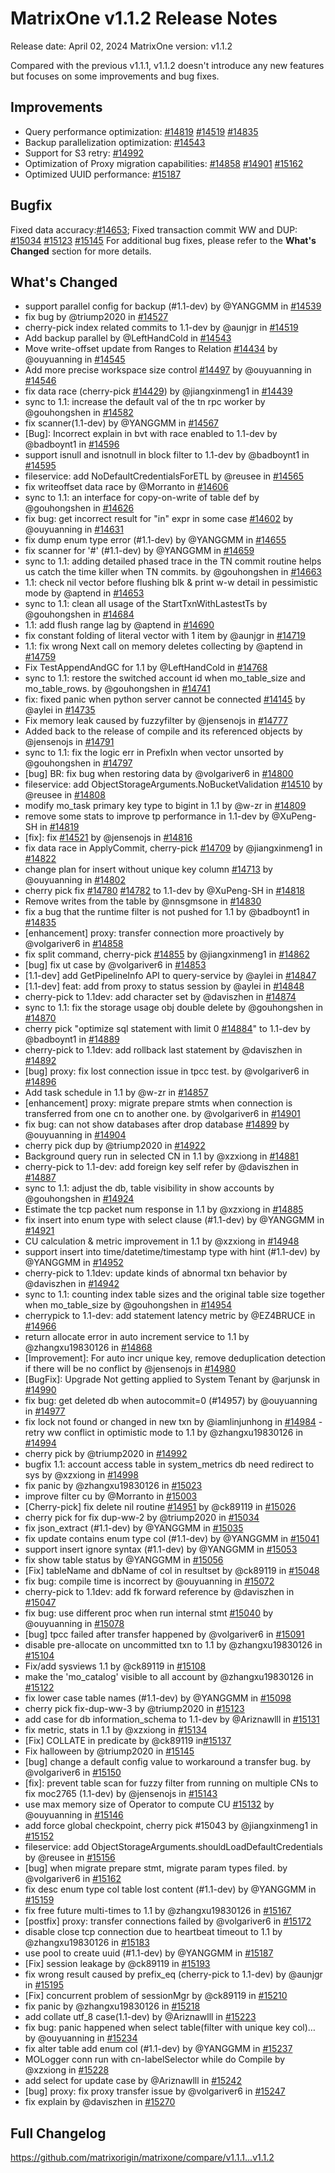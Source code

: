 # **MatrixOne v1.1.2 Release Notes**

Release date: April 02, 2024
MatrixOne version: v1.1.2

Compared with the previous v1.1.1, v1.1.2 doesn't introduce any new features but focuses on some improvements and bug fixes.

## Improvements

- Query performance optimization: [#14819](https://github.com/matrixorigin/matrixone/pull/14819) [#14519](https://github.com/matrixorigin/matrixone/pull/14519) [#14835](https://github.com/matrixorigin/matrixone/pull/14835)
- Backup parallelization optimization: [#14543](https://github.com/matrixorigin/matrixone/pull/14543)
- Support for S3 retry: [#14992](https://github.com/matrixorigin/matrixone/pull/14992)
- Optimization of Proxy migration capabilities: [#14858](https://github.com/matrixorigin/matrixone/pull/14858) [#14901](https://github.com/matrixorigin/matrixone/pull/14901) [#15162](https://github.com/matrixorigin/matrixone/pull/15162)
- Optimized UUID performance: [#15187](https://github.com/matrixorigin/matrixone/pull/15187)

## Bugfix

Fixed data accuracy:[#14653](https://github.com/matrixorigin/matrixone/pull/14653);
Fixed transaction commit WW and DUP: [#15034](https://github.com/matrixorigin/matrixone/pull/15034) [#15123](https://github.com/matrixorigin/matrixone/pull/15123) [#15145](https://github.com/matrixorigin/matrixone/pull/15145)
For additional bug fixes, please refer to the **What's Changed** section for more details.

## What's Changed

- support parallel config for backup (#1.1-dev) by @YANGGMM in [#14539](https://github.com/matrixorigin/matrixone/pull/14539)
- fix bug by @triump2020 in [#14527](https://github.com/matrixorigin/matrixone/pull/14527)
- cherry-pick index related commits to 1.1-dev by @aunjgr in [#14519](https://github.com/matrixorigin/matrixone/pull/14519)
- Add backup parallel by @LeftHandCold in [#14543](https://github.com/matrixorigin/matrixone/pull/14543)
- Move write-offset update from Ranges to Relation [#14434](https://github.com/matrixorigin/matrixone/pull/14434) by @ouyuanning in [#14545](https://github.com/matrixorigin/matrixone/pull/14545)
- Add more precise workspace size control [#14497](https://github.com/matrixorigin/matrixone/pull/14497) by @ouyuanning in [#14546](https://github.com/matrixorigin/matrixone/pull/14546)
- fix data race (cherry-pick [#14429](https://github.com/matrixorigin/matrixone/pull/14429)) by @jiangxinmeng1 in [#14439](https://github.com/matrixorigin/matrixone/pull/14439)
- sync to 1.1: increase the default val of the tn rpc worker by @gouhongshen in [#14582](https://github.com/matrixorigin/matrixone/pull/14582)
- fix scanner(1.1-dev) by @YANGGMM in [#14567](https://github.com/matrixorigin/matrixone/pull/14567)
- [Bug]: Incorrect explain in bvt with race enabled to 1.1-dev by @badboynt1 in [#14596](https://github.com/matrixorigin/matrixone/pull/14596)
- support isnull and isnotnull in block filter to 1.1-dev by @badboynt1 in [#14595](https://github.com/matrixorigin/matrixone/pull/14595)
- fileservice: add NoDefaultCredentialsForETL by @reusee in [#14565](https://github.com/matrixorigin/matrixone/pull/14565)
- fix writeoffset data race by @Morranto in [#14606](https://github.com/matrixorigin/matrixone/pull/14606)
- sync to 1.1: an interface for copy-on-write of table def by @gouhongshen in [#14626](https://github.com/matrixorigin/matrixone/pull/14626)
- fix bug: get incorrect result for "in" expr in some case [#14602](https://github.com/matrixorigin/matrixone/pull/14602) by @ouyuanning in [#14631](https://github.com/matrixorigin/matrixone/pull/14631)
- fix dump enum type error (#1.1-dev) by @YANGGMM in [#14655](https://github.com/matrixorigin/matrixone/pull/14527)
- fix scanner for '#' (#1.1-dev) by @YANGGMM in [#14659](https://github.com/matrixorigin/matrixone/pull/14659)
- sync to 1.1: adding detailed phased trace in the TN commit routine helps us catch the time killer when TN commits. by @gouhongshen in [#14663](https://github.com/matrixorigin/matrixone/pull/14663)
- 1.1: check nil vector before flushing blk & print w-w detail in pessimistic mode by @aptend in [#14653](https://github.com/matrixorigin/matrixone/pull/14653)
- sync to 1.1: clean all usage of the StartTxnWithLastestTs by @gouhongshen in [#14684](https://github.com/matrixorigin/matrixone/pull/14684)
- 1.1: add flush range lag by @aptend in [#14690](https://github.com/matrixorigin/matrixone/pull/14690)
- fix constant folding of literal vector with 1 item by @aunjgr in [#14719](https://github.com/matrixorigin/matrixone/pull/14719)
- 1.1: fix wrong Next call on memory deletes collecting by @aptend in [#14759](https://github.com/matrixorigin/matrixone/pull/14759)
- Fix TestAppendAndGC for 1.1 by @LeftHandCold in [#14768](https://github.com/matrixorigin/matrixone/pull/14768)
- sync to 1.1: restore the switched account id when mo_table_size and mo_table_rows. by @gouhongshen in [#14741](https://github.com/matrixorigin/matrixone/pull/14741)
- fix: fixed panic when python server cannot be connected [#14145](https://github.com/matrixorigin/matrixone/pull/14145) by @aylei in [#14735](https://github.com/matrixorigin/matrixone/pull/14735)
- Fix memory leak caused by fuzzyfilter by @jensenojs in [#14777](https://github.com/matrixorigin/matrixone/pull/14777)
- Added back to the release of compile and its referenced objects by @jensenojs in [#14791](https://github.com/matrixorigin/matrixone/pull/14791)
- sync to 1.1: fix the logic err in PrefixIn when vector unsorted by @gouhongshen in [#14797](https://github.com/matrixorigin/matrixone/pull/14797)
- [bug] BR: fix bug when restoring data by @volgariver6 in [#14800](https://github.com/matrixorigin/matrixone/pull/14800)
- fileservice: add ObjectStorageArguments.NoBucketValidation [#14510](https://github.com/matrixorigin/matrixone/pull/14510) by @reusee in [#14808](https://github.com/matrixorigin/matrixone/pull/14808)
- modify mo_task primary key type to bigint in 1.1 by @w-zr in [#14809](https://github.com/matrixorigin/matrixone/pull/14809)
- remove some stats to improve tp performance in 1.1-dev by @XuPeng-SH in [#14819](https://github.com/matrixorigin/matrixone/pull/14819)
- [fix]: fix [#14521](https://github.com/matrixorigin/matrixone/pull/14521) by @jensenojs in [#14816](https://github.com/matrixorigin/matrixone/pull/14816)
- fix data race in ApplyCommit, cherry-pick [#14709](https://github.com/matrixorigin/matrixone/pull/14709) by @jiangxinmeng1 in [#14822](https://github.com/matrixorigin/matrixone/pull/14822)
- change plan for insert without unique key column [#14713](https://github.com/matrixorigin/matrixone/pull/14713) by @ouyuanning in [#14802](https://github.com/matrixorigin/matrixone/pull/14802)
- cherry pick fix [#14780](https://github.com/matrixorigin/matrixone/pull/14780) [#14782](https://github.com/matrixorigin/matrixone/pull/14782) to 1.1-dev by @XuPeng-SH in [#14818](https://github.com/matrixorigin/matrixone/pull/14818)
- Remove writes from the table by @nnsgmsone in [#14830](https://github.com/matrixorigin/matrixone/pull/14830)
- fix a bug that the runtime filter is not pushed for 1.1 by @badboynt1 in [#14835](https://github.com/matrixorigin/matrixone/pull/14835)
- [enhancement] proxy: transfer connection more proactively by @volgariver6 in [#14858](https://github.com/matrixorigin/matrixone/pull/14858)
- fix split command, cherry-pick [#14855](https://github.com/matrixorigin/matrixone/pull/14855) by @jiangxinmeng1 in [#14862](https://github.com/matrixorigin/matrixone/pull/14862)
- [bug] fix ut case by @volgariver6 in [#14853](https://github.com/matrixorigin/matrixone/pull/14853)
- [1.1-dev] add GetPipelineInfo API to query-service by @aylei in [#14847](https://github.com/matrixorigin/matrixone/pull/14847)
- [1.1-dev] feat: add from proxy to status session by @aylei in [#14848](https://github.com/matrixorigin/matrixone/pull/14848)
- cherry-pick to 1.1dev: add character set by @daviszhen in [#14874](https://github.com/matrixorigin/matrixone/pull/14874)
- sync to 1.1: fix the storage usage obj double delete by @gouhongshen in [#14870](https://github.com/matrixorigin/matrixone/pull/14870)
- cherry pick "optimize sql statement with limit 0 [#14884](https://github.com/matrixorigin/matrixone/pull/14884)" to 1.1-dev by @badboynt1 in [#14889](https://github.com/matrixorigin/matrixone/pull/14889)
- cherry-pick to 1.1dev: add rollback last statement by @daviszhen in [#14892](https://github.com/matrixorigin/matrixone/pull/14892)
- [bug] proxy: fix lost connection issue in tpcc test. by @volgariver6 in [#14896](https://github.com/matrixorigin/matrixone/pull/14896)
- Add task schedule in 1.1 by @w-zr in [#14857](https://github.com/matrixorigin/matrixone/pull/14857)
- [enhancement] proxy: migrate prepare stmts when connection is transferred from one cn to another one. by @volgariver6 in [#14901](https://github.com/matrixorigin/matrixone/pull/14901)
- fix bug: can not show databases after drop database [#14899](https://github.com/matrixorigin/matrixone/pull/14899) by @ouyuanning in [#14904](https://github.com/matrixorigin/matrixone/pull/14904)
- cherry pick dup by @triump2020 in [#14922](https://github.com/matrixorigin/matrixone/pull/14922)
- Background query run in selected CN in 1.1 by @xzxiong in [#14881](https://github.com/matrixorigin/matrixone/pull/14881)
- cherry-pick to 1.1-dev: add foreign key self refer by @daviszhen in [#14887](https://github.com/matrixorigin/matrixone/pull/14887)
- sync to 1.1: adjust the db, table visibility in show accounts by @gouhongshen in [#14924](https://github.com/matrixorigin/matrixone/pull/14924)
- Estimate the tcp packet num response in 1.1 by @xzxiong in [#14885](https://github.com/matrixorigin/matrixone/pull/14885)
- fix insert into enum type with select clause (#1.1-dev) by @YANGGMM in [#14921](https://github.com/matrixorigin/matrixone/pull/14921)
- CU calculation & metric improvement in 1.1 by @xzxiong in [#14948](https://github.com/matrixorigin/matrixone/pull/14948)
- support insert into time/datetime/timestamp type with hint (#1.1-dev) by @YANGGMM in [#14952](https://github.com/matrixorigin/matrixone/pull/14952)
- cherry-pick to 1.1dev: update kinds of abnormal txn behavior by @daviszhen in [#14942](https://github.com/matrixorigin/matrixone/pull/14942)
- sync to 1.1: counting index table sizes and the original table size together when mo_table_size by @gouhongshen in [#14954](https://github.com/matrixorigin/matrixone/pull/14954)
- cherrypick to 1.1-dev: add statement latency metric by @EZ4BRUCE in [#14966](https://github.com/matrixorigin/matrixone/pull/14966)
- return allocate error in auto increment service to 1.1 by @zhangxu19830126 in [#14868](https://github.com/matrixorigin/matrixone/pull/14868)
- [Improvement]: For auto incr unique key, remove deduplication detection if there will be no conflict by @jensenojs in [#14980](https://github.com/matrixorigin/matrixone/pull/14980)
- [BugFix]: Upgrade Not getting applied to System Tenant by @arjunsk in [#14990](https://github.com/matrixorigin/matrixone/pull/14990)
- fix bug: get deleted db when autocommit=0 (#14957) by @ouyuanning in [#14977](https://github.com/matrixorigin/matrixone/pull/14977)
- fix lock not found or changed in new txn by @iamlinjunhong in [#14984](https://github.com/matrixorigin/matrixone/pull/14984)
-retry ww conflict in optimistic mode to 1.1 by @zhangxu19830126 in [#14994](https://github.com/matrixorigin/matrixone/pull/14994)
- cherry pick by @triump2020 in [#14992](https://github.com/matrixorigin/matrixone/pull/14992)
- bugfix 1.1: account access table in system_metrics db need redirect to sys by @xzxiong in [#14998](https://github.com/matrixorigin/matrixone/pull/14998)
- fix panic by @zhangxu19830126 in [#15023](https://github.com/matrixorigin/matrixone/pull/15023)
- improve filter cu by @Morranto in [#15003](https://github.com/matrixorigin/matrixone/pull/15003)
- [Cherry-pick] fix delete nil routine [#14951](https://github.com/matrixorigin/matrixone/pull/14951) by @ck89119 in [#15026](https://github.com/matrixorigin/matrixone/pull/15026)
- cherry pick for fix dup-ww-2 by @triump2020 in [#15034](https://github.com/matrixorigin/matrixone/pull/15034)
- fix json_extract (#1.1-dev) by @YANGGMM in [#15035](https://github.com/matrixorigin/matrixone/pull/15035)
- fix update contains enum type col (#1.1-dev) by @YANGGMM in [#15041](https://github.com/matrixorigin/matrixone/pull/15041)
- support insert ignore syntax (#1.1-dev) by @YANGGMM in [#15053](https://github.com/matrixorigin/matrixone/pull/15053)
- fix show table status by @YANGGMM in [#15056](https://github.com/matrixorigin/matrixone/pull/15056)
- [Fix] tableName and dbName of col in resultset by @ck89119 in [#15048](https://github.com/matrixorigin/matrixone/pull/15048)
- fix bug: compile time is incorrect by @ouyuanning in [#15072](https://github.com/matrixorigin/matrixone/pull/15072)
- cherry-pick to 1.1dev: add fk forward reference by @daviszhen in [#15047](https://github.com/matrixorigin/matrixone/pull/15047)
- fix bug: use different proc when run internal stmt [#15040](https://github.com/matrixorigin/matrixone/pull/15040) by @ouyuanning in [#15078](https://github.com/matrixorigin/matrixone/pull/15078)
- [bug] tpcc failed after transfer happened by @volgariver6 in [#15091](https://github.com/matrixorigin/matrixone/pull/15091)
- disable pre-allocate on uncommitted txn to 1.1 by @zhangxu19830126 in [#15104](https://github.com/matrixorigin/matrixone/pull/15104)
- Fix/add sysviews 1.1 by @ck89119 in [#15108](https://github.com/matrixorigin/matrixone/pull/15108)
- make the 'mo_catalog' visible to all account by @zhangxu19830126 in [#15122](https://github.com/matrixorigin/matrixone/pull/1512)
- fix lower case table names (#1.1-dev) by @YANGGMM in [#15098](https://github.com/matrixorigin/matrixone/pull/15098)
- cherry pick fix-dup-ww-3 by @triump2020 in [#15123](https://github.com/matrixorigin/matrixone/pull/15123)
- add case for db information_schema to 1.1-dev by @Ariznawlll in [#15131](https://github.com/matrixorigin/matrixone/pull/15131)
- fix metric, stats in 1.1 by @xzxiong in [#15134](https://github.com/matrixorigin/matrixone/pull/15134)
- [Fix] COLLATE in predicate by @ck89119 in[#15137](https://github.com/matrixorigin/matrixone/pull/15137)
- Fix halloween by @triump2020 in [#15145](https://github.com/matrixorigin/matrixone/pull/15145)
- [bug] change a default config value to workaround a transfer bug. by @volgariver6 in [#15150](https://github.com/matrixorigin/matrixone/pull/15150)
- [fix]: prevent table scan for fuzzy filter from running on multiple CNs to fix moc2765 (1.1-dev) by @jensenojs in [#15143](https://github.com/matrixorigin/matrixone/pull/15143)
- use max memory size of Operator to compute CU [#15132](https://github.com/matrixorigin/matrixone/pull/15132) by @ouyuanning in [#15146](https://github.com/matrixorigin/matrixone/pull/15146)
- add force global checkpoint, cherry pick #15043 by @jiangxinmeng1 in [#15152](https://github.com/matrixorigin/matrixone/pull/15152)
- fileservice: add ObjectStorageArguments.shouldLoadDefaultCredentials by @reusee in [#15156](https://github.com/matrixorigin/matrixone/pull/15156)
- [bug] when migrate prepare stmt, migrate param types filed. by @volgariver6 in [#15162](https://github.com/matrixorigin/matrixone/pull/15162)
- fix desc enum type col table lost content (#1.1-dev) by @YANGGMM in [#15159](https://github.com/matrixorigin/matrixone/pull/15159)
- fix free future multi-times to 1.1 by @zhangxu19830126 in [#15167](https://github.com/matrixorigin/matrixone/pull/15167)
- [postfix] proxy: transfer connections failed by @volgariver6 in [#15172](https://github.com/matrixorigin/matrixone/pull/15172)
- disable close tcp connection due to heartbeat timeout to 1.1 by @zhangxu19830126 in [#15183](https://github.com/matrixorigin/matrixone/pull/15183)
- use pool to create uuid (#1.1-dev) by @YANGGMM in [#15187](https://github.com/matrixorigin/matrixone/pull/15187)
- [Fix] session leakage by @ck89119 in [#15193](https://github.com/matrixorigin/matrixone/pull/15193)
- fix wrong result caused by prefix_eq (cherry-pick to 1.1-dev) by @aunjgr in [#15195](https://github.com/matrixorigin/matrixone/pull/15195)
- [Fix] concurrent problem of sessionMgr by @ck89119 in [#15210](https://github.com/matrixorigin/matrixone/pull/15210)
- fix panic by @zhangxu19830126 in [#15218](https://github.com/matrixorigin/matrixone/pull/15218)
- add collate utf_8 case(1.1-dev) by @Ariznawlll in [#15223](https://github.com/matrixorigin/matrixone/pull/15223)
- fix bug: panic happened when select table(filter with unique key col)… by @ouyuanning in [#15234](https://github.com/matrixorigin/matrixone/pull/15234)
- fix alter table add enum col (#1.1-dev) by @YANGGMM in [#15237](https://github.com/matrixorigin/matrixone/pull/15237)
- MOLogger conn run with cn-labelSelector while do Compile by @xzxiong in [#15228](https://github.com/matrixorigin/matrixone/pull/15228)
- add select for update case by @Ariznawlll in [#15242](https://github.com/matrixorigin/matrixone/pull/15242)
- [bug] proxy: fix proxy transfer issue by @volgariver6 in [#15247](https://github.com/matrixorigin/matrixone/pull/15247)
- fix explain by @daviszhen in [#15270](https://github.com/matrixorigin/matrixone/pull/15270)

## Full Changelog

<https://github.com/matrixorigin/matrixone/compare/v1.1.1...v1.1.2>
